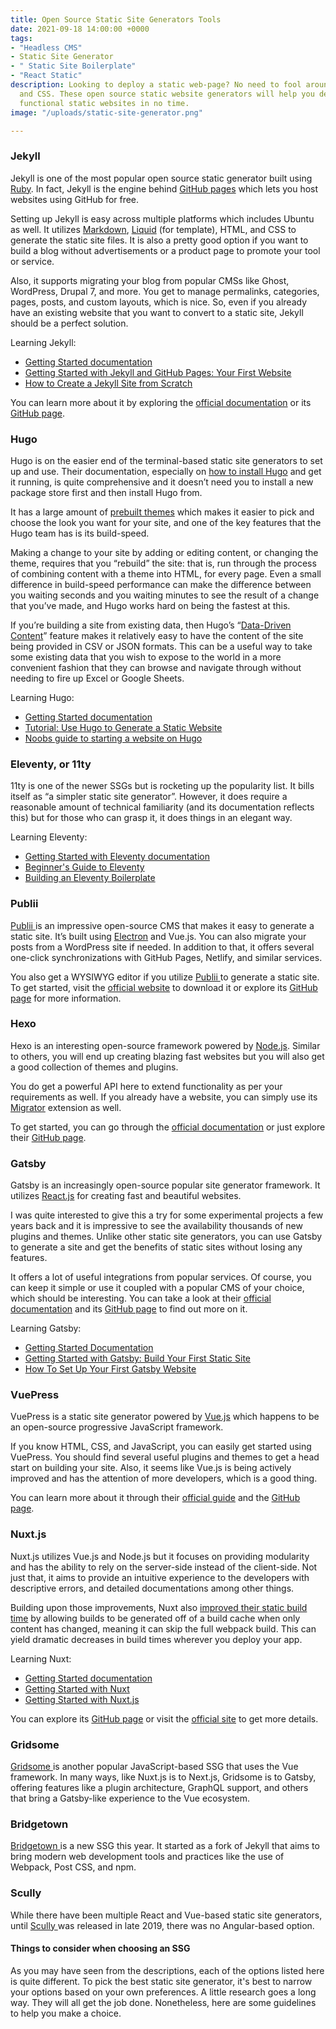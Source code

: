 ```yaml
---
title: Open Source Static Site Generators Tools
date: 2021-09-18 14:00:00 +0000
tags:
- "‎Headless CMS"
- Static Site Generator
- " ‎Static Site Boilerplate"
- "‎React Static"
description: Looking to deploy a static web-page? No need to fool around with HTML
  and CSS. These open source static website generators will help you deploy beautiful,
  functional static websites in no time.
image: "/uploads/static-site-generator.png"

---
```

### Jekyll

Jekyll is one of the most popular open source static generator built using [Ruby](https://www.ruby-lang.org/en/). In fact, Jekyll is the engine behind [GitHub pages](https://pages.github.com/) which lets you host websites using GitHub for free.

Setting up Jekyll is easy across multiple platforms which includes Ubuntu as well. It utilizes [Markdown](https://github.com/Shopify/liquid/wiki), [Liquid](https://github.com/Shopify/liquid/wiki) (for template), HTML, and CSS to generate the static site files. It is also a pretty good option if you want to build a blog without advertisements or a product page to promote your tool or service.

Also, it supports migrating your blog from popular CMSs like Ghost, WordPress, Drupal 7, and more. You get to manage permalinks, categories, pages, posts, and custom layouts, which is nice. So, even if you already have an existing website that you want to convert to a static site, Jekyll should be a perfect solution. 

Learning Jekyll:

* [Getting Started documentation](https://jekyllrb.com/docs/)
* [Getting Started with Jekyll and GitHub Pages: Your First Website](https://www.aleksandrhovhannisyan.com/blog/getting-started-with-jekyll-and-github-pages/)
* [How to Create a Jekyll Site from Scratch](https://sayzlim.net/create-jekyll-site-beginners/)

You can learn more about it by exploring the [official documentation](https://jekyllrb.com/docs/) or its [GitHub page](https://github.com/jekyll/jekyll).

### Hugo

Hugo is on the easier end of the terminal-based static site generators to set up and use. Their documentation, especially on [how to install Hugo](https://gohugo.io/getting-started/installing/#windows) and get it running, is quite comprehensive and it doesn’t need you to install a new package store first and then install Hugo from.

It has a large amount of [prebuilt themes](https://themes.gohugo.io/) which makes it easier to pick and choose the look you want for your site, and one of the key features that the Hugo team has is its build-speed.

Making a change to your site by adding or editing content, or changing the theme, requires that you “rebuild” the site: that is, run through the process of combining content with a theme into HTML, for every page. Even a small difference in build-speed performance can make the difference between you waiting seconds and you waiting minutes to see the result of a change that you’ve made, and Hugo works hard on being the fastest at this.

If you’re building a site from existing data, then Hugo’s “[Data-Driven Content](https://gohugo.io/templates/data-templates/#data-driven-content)” feature makes it relatively easy to have the content of the site being provided in CSV or JSON formats. This can be a useful way to take some existing data that you wish to expose to the world in a more convenient fashion that they can browse and navigate through without needing to fire up Excel or Google Sheets.

Learning Hugo:

* [Getting Started documentation](https://gohugo.io/getting-started/)
* [Tutorial: Use Hugo to Generate a Static Website](https://thenewstack.io/tutorial-use-hugo-to-generate-a-static-website/)
* [Noobs guide to starting a website on Hugo](https://levelup.gitconnected.com/build-your-personal-moats-noobs-guide-to-starting-a-website-on-hugo-5ba40b64f2a7)

### Eleventy, or 11ty

11ty is one of the newer SSGs but is rocketing up the popularity list. It bills itself as “a simpler static site generator”. However, it does require a reasonable amount of technical familiarity (and its documentation reflects this) but for those who can grasp it, it does things in an elegant way.

Learning Eleventy:

* [Getting Started with Eleventy documentation](https://www.11ty.dev/docs/getting-started/)
* [Beginner's Guide to Eleventy](https://tatianamac.com/posts/beginner-eleventy-tutorial-parti/)
* [Building an Eleventy Boilerplate](https://thefrugaldeveloper.life/posts/building-an-eleventy-boilerplate-pt-1/)

### Publii

[Publii ](https://getpublii.com/)is an impressive open-source CMS that makes it easy to generate a static site. It’s built using [Electron](https://www.electronjs.org/) and Vue.js. You can also migrate your posts from a WordPress site if needed. In addition to that, it offers several one-click synchronizations with GitHub Pages, Netlify, and similar services.

You also get a WYSIWYG editor if you utilize [Publii ](https://getpublii.com/)to generate a static site. To get started, visit the [official website](https://getpublii.com/) to download it or explore its [GitHub page](https://github.com/GetPublii/Publii) for more information.

### Hexo

Hexo is an interesting open-source framework powered by [Node.js](https://nodejs.org/en/). Similar to others, you will end up creating blazing fast websites but you will also get a good collection of themes and plugins.

You do get a powerful API here to extend functionality as per your requirements as well. If you already have a website, you can simply use its [Migrator](https://hexo.io/api/migrator.html) extension as well.

To get started, you can go through the [official documentation](https://hexo.io/docs/) or just explore their [GitHub page](https://github.com/hexojs/hexo).

### Gatsby

Gatsby is an increasingly open-source popular site generator framework. It utilizes [React.js](https://reactjs.org/) for creating fast and beautiful websites.

I was quite interested to give this a try for some experimental projects a few years back and it is impressive to see the availability thousands of new plugins and themes. Unlike other static site generators, you can use Gatsby to generate a site and get the benefits of static sites without losing any features.

It offers a lot of useful integrations from popular services. Of course, you can keep it simple or use it coupled with a popular CMS of your choice, which should be interesting. You can take a look at their [official documentation](https://www.gatsbyjs.com/docs/) and its [GitHub page](https://github.com/gatsbyjs/gatsby) to find out more on it.

Learning Gatsby:

* [Getting Started Documentation](https://www.gatsbyjs.com/docs/tutorial/)
* [Getting Started with Gatsby: Build Your First Static Site](https://www.sitepoint.com/gatsby-guide/)
* [How To Set Up Your First Gatsby Website](https://www.digitalocean.com/community/tutorials/how-to-set-up-your-first-gatsby-website)

### VuePress

VuePress is a static site generator powered by [Vue.js](https://vuejs.org/) which happens to be an open-source progressive JavaScript framework.

If you know HTML, CSS, and JavaScript, you can easily get started using VuePress. You should find several useful plugins and themes to get a head start on building your site. Also, it seems like Vue.js is being actively improved and has the attention of more developers, which is a good thing.

You can learn more about it through their [official guide](https://vuepress.vuejs.org/guide/) and the [GitHub page](https://github.com/vuejs/vuepress).

### Nuxt.js

Nuxt.js utilizes Vue.js and Node.js but it focuses on providing modularity and has the ability to rely on the server-side instead of the client-side. Not just that, it aims to provide an intuitive experience to the developers with descriptive errors, and detailed documentations among other things.

Building upon those improvements, Nuxt also [improved their static build time](https://nuxtjs.org/blog/nuxt-static-improvements) by allowing builds to be generated off of a build cache when only content has changed, meaning it can skip the full webpack build. This can yield dramatic decreases in build times wherever you deploy your app.

Learning Nuxt:

* [Getting Started documentation](https://nuxtjs.org/docs/2.x/get-started/installation)
* [Getting Started with Nuxt](https://www.smashingmagazine.com/2020/04/getting-started-nuxt/)
* [Getting Started with Nuxt.js](https://dev.to/lauragift21/getting-started-with-nuxt-js-1368)

You can explore its [GitHub page](https://github.com/nuxt/nuxt.js) or visit the [official site](https://nuxtjs.org/) to get more details.

### Gridsome

[Gridsome ](https://gridsome.org/)is another popular JavaScript-based SSG that uses the Vue framework. In many ways, like Nuxt.js is to Next.js, Gridsome is to Gatsby, offering features like a plugin architecture, GraphQL support, and others that bring a Gatsby-like experience to the Vue ecosystem.

### Bridgetown

[Bridgetown ](https://www.bridgetownrb.com/)is a new SSG this year. It started as a fork of Jekyll that aims to bring modern web development tools and practices like the use of Webpack, Post CSS, and npm.

### Scully 

While there have been multiple React and Vue-based static site generators, until [Scully ](https://scully.io/)was released in late 2019, there was no Angular-based option.

#### Things to consider when choosing an SSG

As you may have seen from the descriptions, each of the options listed here is quite different. To pick the best static site generator, it's best to narrow your options based on your own preferences. A little research goes a long way. They will all get the job done. Nonetheless, here are some guidelines to help you make a choice.
